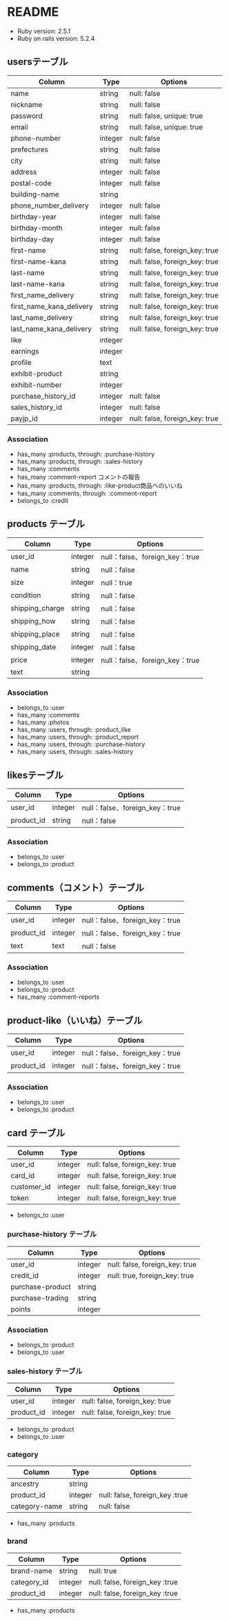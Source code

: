 # README

* Ruby version: 2.5.1
* Ruby on rails version: 5.2.4

## usersテーブル
|Column|Type|Options|
|------|----|-------|
|name|string|null: false|  名前
|nickname|string|null: false|  ニックネーム
|password|string|null: false, unique: true|  パスワード
|email|string|null: false, unique: true|  メールアドレス
|phone-number|integer|null: false|  電話番号
|prefectures|string|null: false|  都道府県
|city|string|null: false|  市区町村
|address|integer|null: false|  番地
|postal-code|integer|null: false|  郵便番号
|building-name|string||  建物名
|phone_number_delivery|integer|null: false|  電話番号 届け先
|birthday-year|integer|null: false|  誕生年
|birthday-month|integer|null: false|  月
|birthday-day|integer|null: false|  日
|first-name|string|null: false, foreign_key: true|  姓（漢字）
|first-name-kana|string|null: false, foreign_key: true|  姓（仮名）
|last-name|string|null: false, foreign_key: true|  名（漢字）
|last-name-kana|string|null: false, foreign_key: true|  名（仮名）
|first_name_delivery|string|null: false, foreign_key: true|  姓（漢字）届け先
|first_name_kana_delivery|string|null: false, foreign_key: true|  姓（仮名）届け先
|last_name_delivery|string|null: false, foreign_key: true|  名（漢字）届け先
|last_name_kana_delivery|string|null: false, foreign_key: true|  名（仮名）届け先
|like|integer||  いいね！
|earnings|integer||  売上金
|profile|text||  プロフィール
|exhibit-product|string||  出品した商品
|exhibit-number|integer||  出品数
|purchase_history_id|integer|null: false|  買い手id
|sales_history_id|integer|null: false|  売り手id
|payjp_id|integer|null: false, foreign_key: true| payjpのid

### Association
- has_many :products, through: :purchase-history
- has_many :products, through: :sales-history
- has_many :comments
- has_many :comment-report コメントの報告
- has_many :products, through: :like-product商品へのいいね
- has_many :comments, through: :comment-report
- belongs_to :credit


## products テーブル
|Column|Type|Options|
| ------ | ---- | ----------- |
| user_id | integer | null：false、foreign_key：true |
| name | string| null：false | （商品名）
|size|integer| null：true | （サイズ）
|condition|string| null：false | （状態）
| shipping_charge |string | null：false | （配送料の負担）
| shipping_how |string | null：false | （配送方法）
| shipping_place|string| null：false | （配送元地域）
| shipping_date | integer | null：false | （発送日の目安）
|price|integer|null：false、foreign_key：true | （値段）
| text |string|| （テキスト）

### Association
- belongs_to :user
- has_many :comments
- has_many :photos
- has_many :users, through: :product_like
- has_many :users, through: :product_report
- has_many :users, through: :purchase-history
- has_many :users, through: :sales-history

## likesテーブル
|Column|Type|Options|
| ------ | ---- | ----------- |
| user_id | integer | null：false、foreign_key：true |
| product_id | string| null：false | （商品）

### Association
- belongs_to :user
- belongs_to :product



##  comments（コメント）テーブル
|Column|Type|Options|
| ------ | ---- | ----------- |
| user_id | integer | null：false、foreign_key：true |
| product_id | integer | null：false、foreign_key：true |
| text | text | null：false || null：false | （コメント文）

### Association
- belongs_to :user
- belongs_to :product
- has_many :comment-reports

##  product-like（いいね）テーブル
|Column|Type|Options|
| ------ | ---- | ----------- |
| user_id | integer | null：false、foreign_key：true |
| product_id | integer | null：false、foreign_key：true |

### Association
- belongs_to :user
- belongs_to :product

<!-- ##  product-report（不適切商品報告）テーブル
|Column|Type|Options|
| ------ | ---- | ----------- |
| user_id | integer | null：false、foreign_key：true |
| product_id | integer | null：false、foreign_key：true |

### Association
- belongs_to :user
- belongs_to :product -->

<!-- ##  comment-report（不適切コメント報告）テーブル
|Column|Type|Options|
| ------ | ---- | ----------- |
| user_id | integer | null：false、foreign_key：true |
| comment_id | integer | null：false、foreign_key：true |

### Association
- belongs_to :user
- belongs_to :comment -->


## card テーブル
|Column|Type|Options|
|------|----|-------|
|user_id|integer|null: false, foreign_key: true| ユーザー情報を外部キーとして所有
|card_id|integer|null: false, foreign_key: true|
|customer_id|integer|null: false, foreign_key: true|
|token|integer|null: false, foreign_key: true|

- belongs_to :user


### purchase-history テーブル
|Column|Type|Options|
|------|----|-------|
|user_id|integer|null: false, foreign_key: true|
|credit_id|integer|null: true, foreign_key: true|
|purchase-product|string||  購入した商品
|purchase-trading|string||  取引中(購入)
|points|integer||  ポイント

### Association
- belongs_to :product
- belongs_to :user


### sales-history テーブル
|Column|Type|Options|
|------|----|-------|
|user_id|integer|null: false, foreign_key: true|
|product_id|integer|null: false, foreign_key: true|

- belongs_to :product
- belongs_to :user

### category
|Column|Type|Options|
|------|----|-------|
|ancestry|string||
|product_id|integer|null: false, foreign_key :true|
|category-name|string|null: false|

- has_many :products


### brand
|Column|Type|Options|
|------|----|-------|
|brand-name|string|null: true| （ブランド）
|category_id|integer|null: false, foreign_key :true|
|product_id|integer|null: false, foreign_key :true|

- has_many :products